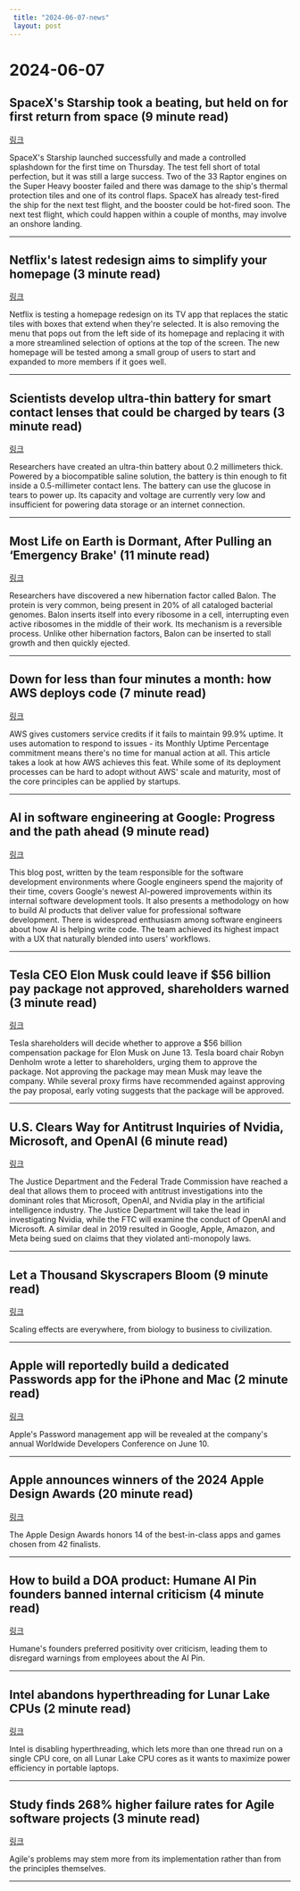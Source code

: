 ```yaml
---
 title: "2024-06-07-news"
 layout: post
---
```

<h1>2024-06-07</h1><h2>SpaceX's Starship took a beating, but held on for first return from space (9 minute read)</h2><p><a href="https://arstechnica.com/space/2024/06/spacexs-starship-took-a-beating-but-held-on-for-first-return-from-space/?utm_source=tldrnewsletter">링크</a>  </p><p>SpaceX's Starship launched successfully and made a controlled splashdown for the first time on Thursday. The test fell short of total perfection, but it was still a large success. Two of the 33 Raptor engines on the Super Heavy booster failed and there was damage to the ship's thermal protection tiles and one of its control flaps. SpaceX has already test-fired the ship for the next test flight, and the booster could be hot-fired soon. The next test flight, which could happen within a couple of months, may involve an onshore landing. </p><hr /><h2>Netflix's latest redesign aims to simplify your homepage (3 minute read)</h2><p><a href="https://www.theverge.com/2024/6/6/24172351/netflix-redesign-homepage-experience-test?utm_source=tldrnewsletter">링크</a>  </p><p>Netflix is testing a homepage redesign on its TV app that replaces the static tiles with boxes that extend when they're selected. It is also removing the menu that pops out from the left side of its homepage and replacing it with a more streamlined selection of options at the top of the screen. The new homepage will be tested among a small group of users to start and expanded to more members if it goes well. </p><hr /><h2>Scientists develop ultra-thin battery for smart contact lenses that could be charged by tears (3 minute read)</h2><p><a href="https://www.cnbc.com/2024/06/06/scientists-develop-ultra-thin-battery-that-could-be-charged-by-tears.html?utm_source=tldrnewsletter">링크</a>  </p><p>Researchers have created an ultra-thin battery about 0.2 millimeters thick. Powered by a biocompatible saline solution, the battery is thin enough to fit inside a 0.5-millimeter contact lens. The battery can use the glucose in tears to power up. Its capacity and voltage are currently very low and insufficient for powering data storage or an internet connection. </p><hr /><h2>Most Life on Earth is Dormant, After Pulling an ‘Emergency Brake' (11 minute read)</h2><p><a href="https://www.quantamagazine.org/most-life-on-earth-is-dormant-after-pulling-an-emergency-brake-20240605/?utm_source=tldrnewsletter">링크</a>  </p><p>Researchers have discovered a new hibernation factor called Balon. The protein is very common, being present in 20% of all cataloged bacterial genomes. Balon inserts itself into every ribosome in a cell, interrupting even active ribosomes in the middle of their work. Its mechanism is a reversible process. Unlike other hibernation factors, Balon can be inserted to stall growth and then quickly ejected. </p><hr /><h2>Down for less than four minutes a month: how AWS deploys code (7 minute read)</h2><p><a href="https://graphite.dev/blog/how-amazon-deploys-code?utm_source=tldrnewsletter">링크</a>  </p><p>AWS gives customers service credits if it fails to maintain 99.9% uptime. It uses automation to respond to issues - its Monthly Uptime Percentage commitment means there's no time for manual action at all. This article takes a look at how AWS achieves this feat. While some of its deployment processes can be hard to adopt without AWS' scale and maturity, most of the core principles can be applied by startups. </p><hr /><h2>AI in software engineering at Google: Progress and the path ahead (9 minute read)</h2><p><a href="https://research.google/blog/ai-in-software-engineering-at-google-progress-and-the-path-ahead/?utm_source=tldrnewsletter">링크</a>  </p><p>This blog post, written by the team responsible for the software development environments where Google engineers spend the majority of their time, covers Google's newest AI-powered improvements within its internal software development tools. It also presents a methodology on how to build AI products that deliver value for professional software development. There is widespread enthusiasm among software engineers about how AI is helping write code. The team achieved its highest impact with a UX that naturally blended into users' workflows. </p><hr /><h2>Tesla CEO Elon Musk could leave if $56 billion pay package not approved, shareholders warned (3 minute read)</h2><p><a href="https://www.theverge.com/2024/6/6/24173064/tesla-board-chair-warn-elon-musk-leave-pay-shareholders?utm_source=tldrnewsletter">링크</a>  </p><p>Tesla shareholders will decide whether to approve a $56 billion compensation package for Elon Musk on June 13. Tesla board chair Robyn Denholm wrote a letter to shareholders, urging them to approve the package. Not approving the package may mean Musk may leave the company. While several proxy firms have recommended against approving the pay proposal, early voting suggests that the package will be approved. </p><hr /><h2>U.S. Clears Way for Antitrust Inquiries of Nvidia, Microsoft, and OpenAI (6 minute read)</h2><p><a href="https://www.nytimes.com/2024/06/05/technology/nvidia-microsoft-openai-antitrust-doj-ftc.html?unlocked_article_code=1.x00.ctYw.KLNAuJEKLtaA&amp;smid=url-share&amp;utm_source=tldrnewsletter">링크</a>  </p><p>The Justice Department and the Federal Trade Commission have reached a deal that allows them to proceed with antitrust investigations into the dominant roles that Microsoft, OpenAI, and Nvidia play in the artificial intelligence industry. The Justice Department will take the lead in investigating Nvidia, while the FTC will examine the conduct of OpenAI and Microsoft. A similar deal in 2019 resulted in Google, Apple, Amazon, and Meta being sued on claims that they violated anti-monopoly laws. </p><hr /><h2>Let a Thousand Skyscrapers Bloom (9 minute read)</h2><p><a href="https://www.lianeon.org/p/let-a-thousand-skyscrapers-bloom?utm_source=tldrnewsletter">링크</a>  </p><p>Scaling effects are everywhere, from biology to business to civilization. </p><hr /><h2>Apple will reportedly build a dedicated Passwords app for the iPhone and Mac (2 minute read)</h2><p><a href="https://www.engadget.com/apple-will-reportedly-build-a-dedicated-passwords-app-for-the-iphone-and-mac-211812245.html?utm_source=tldrnewsletter">링크</a>  </p><p>Apple's Password management app will be revealed at the company's annual Worldwide Developers Conference on June 10. </p><hr /><h2>Apple announces winners of the 2024 Apple Design Awards (20 minute read)</h2><p><a href="https://www.apple.com/newsroom/2024/06/apple-announces-winners-of-the-2024-apple-design-awards/?utm_source=tldrnewsletter">링크</a>  </p><p>The Apple Design Awards honors 14 of the best-in-class apps and games chosen from 42 finalists. </p><hr /><h2>How to build a DOA product: Humane AI Pin founders banned internal criticism (4 minute read)</h2><p><a href="https://arstechnica.com/gadgets/2024/06/report-humane-ai-pin-did-7-million-in-sales-wants-to-sell-for-1-billion/?utm_source=tldrnewsletter">링크</a>  </p><p>Humane's founders preferred positivity over criticism, leading them to disregard warnings from employees about the AI Pin. </p><hr /><h2>Intel abandons hyperthreading for Lunar Lake CPUs (2 minute read)</h2><p><a href="https://www.pcworld.com/article/2355112/intel-abandons-hyperthreading-lunar-lake-cpus.html?utm_source=tldrnewsletter">링크</a>  </p><p>Intel is disabling hyperthreading, which lets more than one thread run on a single CPU core, on all Lunar Lake CPU cores as it wants to maximize power efficiency in portable laptops. </p><hr /><h2>Study finds 268% higher failure rates for Agile software projects (3 minute read)</h2><p><a href="https://www.theregister.com/2024/06/05/agile_failure_rates/?utm_source=tldrnewsletter">링크</a>  </p><p>Agile's problems may stem more from its implementation rather than from the principles themselves. </p><hr />